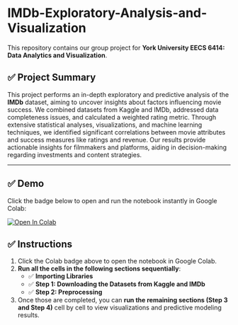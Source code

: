 # IMDb-Exploratory-Analysis-and-Visualization

This repository contains our group project for **York University EECS 6414: Data Analytics and Visualization**. 

## ✅ Project Summary
This project performs an in-depth exploratory and predictive analysis of the **IMDb** dataset, aiming to uncover insights about factors influencing movie success. We combined datasets from Kaggle and IMDb, addressed data completeness issues, and calculated a weighted rating metric. Through extensive statistical analyses, visualizations, and machine learning techniques, we identified significant correlations between movie attributes and success measures like ratings and revenue. Our results provide actionable insights for filmmakers and platforms, aiding in decision-making regarding investments and content strategies.

---

## ✅ Demo

Click the badge below to open and run the notebook instantly in Google Colab:

[![Open In Colab](https://colab.research.google.com/assets/colab-badge.svg)](https://colab.research.google.com/drive/1bVzMzBXgk15g65w65qPiR8EWfzP_ErwY#scrollTo=sznks8xNnMS-)

## ✅ Instructions
1. Click the Colab badge above to open the notebook in Google Colab.
2. **Run all the cells in the following sections sequentially**:
   - ✅ **Importing Libraries**
   - ✅ **Step 1: Downloading the Datasets from Kaggle and IMDb**
   - ✅ **Step 2: Preprocessing**
3. Once those are completed, you can **run the remaining sections (Step 3 and Step 4)** cell by cell to view visualizations and predictive modeling results.


